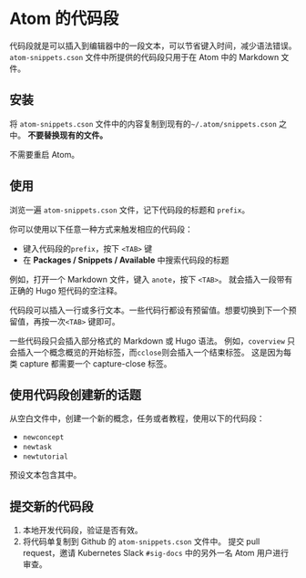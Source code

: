 <!-- # Snippets for Atom -->
# Atom 的代码段

<!-- Snippets are bits of text that get inserted into your editor, to save typing and
reduce syntax errors. The snippets provided in `atom-snippets.cson` are scoped to
only work on Markdown files within Atom. -->

代码段就是可以插入到编辑器中的一段文本，可以节省键入时间，减少语法错误。
`atom-snippets.cson` 文件中所提供的代码段只用于在 Atom 中的 Markdown 文件。

<!-- ## Installation -->
## 安装

<!-- Copy the contents of the `atom-snippets.cson` file into your existing
`~/.atom/snippets.cson`. **Do not replace your existing file.** -->

将 `atom-snippets.cson` 文件中的内容复制到现有的`~/.atom/snippets.cson` 之中。
**不要替换现有的文件。**

<!-- You do not need to restart Atom. -->
不需要重启 Atom。

<!-- ## Usage -->
## 使用

<!-- Have a look through `atom-snippets.cson` and note the titles and `prefix` values
of the snippets. -->

浏览一遍 `atom-snippets.cson` 文件，记下代码段的标题和 `prefix`。

<!-- You can trigger a given snippet in one of two ways:

- By typing the snippet's `prefix` and pressing the `<TAB>` key
- By searching for the snippet's title in **Packages / Snippets / Available** -->

你可以使用以下任意一种方式来触发相应的代码段：
- 键入代码段的`prefix`，按下 `<TAB>` 键
- 在 **Packages / Snippets / Available** 中搜索代码段的标题

<!-- For example, open a Markdown file and type `anote` and press `<TAB>`. A blank
note is added, with the correct Hugo shortcodes. -->

例如，打开一个 Markdown 文件，键入 `anote`，按下 `<TAB>`。
就会插入一段带有正确的 Hugo 短代码的空注释。

<!-- A snippet can insert a single line or multiple lines of text. Some snippets
have placeholder values. To get to the next placeholder, press `<TAB>` again. -->

代码段可以插入一行或多行文本。一些代码行都设有预留值。想要切换到下一个预留值，再按一次`<TAB>` 键即可。

<!-- Some of the snippets only insert partially-formed Markdown or Hugo syntax.
For instance, `coverview` inserts the start of a concept overview tag, while
`cclose` inserts a close-capture tag. This is because every type of capture
needs a capture-close tab. -->

一些代码段只会插入部分格式的 Markdown 或 Hugo 语法。
例如，`coverview` 只会插入一个概念概览的开始标签，而`cclose`则会插入一个结束标签。
这是因为每类 capture 都需要一个 capture-close 标签。

<!-- ## Creating new topics using snippets -->
## 使用代码段创建新的话题

<!-- To create a new concept, task, or tutorial from a blank file, use one of the
following: -->
从空白文件中，创建一个新的概念，任务或者教程，使用以下的代码段：

- `newconcept`
- `newtask`
- `newtutorial`

<!-- Placeholder text is included. -->
预设文本包含其中。

<!-- ## Submitting new snippets -->
## 提交新的代码段

<!-- 1.  Develop the snippet locally and verify that it works as expected.
2.  Copy the template's code into the `atom-snippets.cson` file on Github. Raise a
    pull request, and ask for review from another Atom user in `#sig-docs` on
    Kubernetes Slack. -->

1. 本地开发代码段，验证是否有效。
2. 将代码单复制到 Github 的 `atom-snippets.cson` 文件中。
提交 pull request，邀请 Kubernetes Slack `#sig-docs` 中的另外一名 Atom 用户进行审查。
